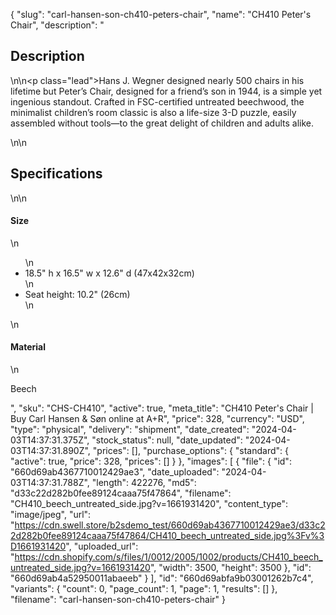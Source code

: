 {
  "slug": "carl-hansen-son-ch410-peters-chair",
  "name": "CH410 Peter's Chair",
  "description": "<h2>Description</h2>\n<!-- split -->\n<p class=\"lead\">Hans J. Wegner designed nearly 500 chairs in his lifetime but Peter’s Chair, designed for a friend’s son in 1944, is a simple yet ingenious standout. Crafted in FSC-certified untreated beechwood, the minimalist children’s room classic is also a life-size 3-D puzzle, easily assembled without tools—to the great delight of children and adults alike.</p>\n<!-- split -->\n<h2>Specifications</h2>\n<!-- split -->\n<h4>Size</h4>\n<ul>\n<li>18.5\" h x 16.5\" w x 12.6\" d (47x42x32cm)</li>\n<li>Seat height: 10.2\" (26cm)</li>\n</ul>\n<h4>Material</h4>\n<p>Beech</p>",
  "sku": "CHS-CH410",
  "active": true,
  "meta_title": "CH410 Peter's Chair | Buy Carl Hansen & Søn online at A+R",
  "price": 328,
  "currency": "USD",
  "type": "physical",
  "delivery": "shipment",
  "date_created": "2024-04-03T14:37:31.375Z",
  "stock_status": null,
  "date_updated": "2024-04-03T14:37:31.890Z",
  "prices": [],
  "purchase_options": {
    "standard": {
      "active": true,
      "price": 328,
      "prices": []
    }
  },
  "images": [
    {
      "file": {
        "id": "660d69ab4367710012429ae3",
        "date_uploaded": "2024-04-03T14:37:31.788Z",
        "length": 422276,
        "md5": "d33c22d282b0fee89124caaa75f47864",
        "filename": "CH410_beech_untreated_side.jpg?v=1661931420",
        "content_type": "image/jpeg",
        "url": "https://cdn.swell.store/b2sdemo_test/660d69ab4367710012429ae3/d33c22d282b0fee89124caaa75f47864/CH410_beech_untreated_side.jpg%3Fv%3D1661931420",
        "uploaded_url": "https://cdn.shopify.com/s/files/1/0012/2005/1002/products/CH410_beech_untreated_side.jpg?v=1661931420",
        "width": 3500,
        "height": 3500
      },
      "id": "660d69ab4a52950011abaeeb"
    }
  ],
  "id": "660d69abfa9b03001262b7c4",
  "variants": {
    "count": 0,
    "page_count": 1,
    "page": 1,
    "results": []
  },
  "filename": "carl-hansen-son-ch410-peters-chair"
}